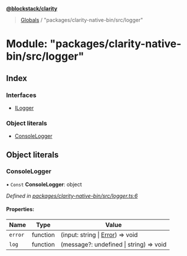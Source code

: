 **[@blockstack/clarity](../README.md)**

> [Globals](../globals.md) / "packages/clarity-native-bin/src/logger"

# Module: "packages/clarity-native-bin/src/logger"

## Index

### Interfaces

- [ILogger](../interfaces/_packages_clarity_native_bin_src_logger_.ilogger.md)

### Object literals

- [ConsoleLogger](_packages_clarity_native_bin_src_logger_.md#consolelogger)

## Object literals

### ConsoleLogger

▪ `Const` **ConsoleLogger**: object

_Defined in [packages/clarity-native-bin/src/logger.ts:6](https://github.com/blockstack/clarity-js-sdk/blob/711ac7c/packages/clarity-native-bin/src/logger.ts#L6)_

#### Properties:

| Name    | Type     | Value                                                                                                                    |
| ------- | -------- | ------------------------------------------------------------------------------------------------------------------------ |
| `error` | function | (input: string \| [Error](../classes/_packages_clarity_src_providers_claritybin_index_.executionerror.md#error)) => void |
| `log`   | function | (message?: undefined \| string) => void                                                                                  |
